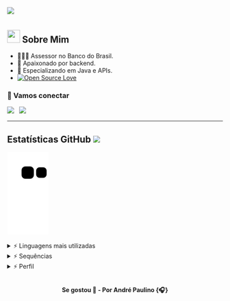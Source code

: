 <h1>
  <a href="https://git.io/typing-svg">
    <img src="https://readme-typing-svg.herokuapp.com?color=%61d9fa&size=32&width=1100&lines=Olá!+Me+chamo+André+Paulino.;Amo+aprender+e+criar+coisas+na+internet.;">
  </a>
</h1>

## <img src="https://media.giphy.com/media/hvRJCLFzcasrR4ia7z/giphy.gif" width="30px" height="30px"> Sobre Mim

* 👨🏽‍💻 Assessor no Banco do Brasil.
* 💓 Apaixonado por backend.
* 🌱 Especializando em Java e APIs.
* [![Open Source Love](https://badges.frapsoft.com/os/v2/open-source.svg?v=103)](https://github.com/ellerbrock/open-source-badges/)

### 🔗 Vamos conectar

<a href="mailto:andrepaulinobtw@gmail.com?subject=Olá%20André%20Paulino"><img src="https://img.shields.io/badge/gmail-%23D14836.svg?&style=for-the-badge&logo=gmail&logoColor=white" /></a>&nbsp;&nbsp;
<a href="https://www.linkedin.com/in/and-paulino/"><img src="https://img.shields.io/badge/linkedin-%230077B5.svg?&style=for-the-badge&logo=linkedin&logoColor=white" /></a>&nbsp;&nbsp;

<hr/>


## Estatísticas GitHub <img src = "https://i.pinimg.com/originals/65/c4/f4/65c4f452571be1261e9c623f7da488ac.gif" width="32">

![Snake animation](https://github.com/andrepaulino/andrepaulino/blob/output/github-contribution-grid-snake.svg)

<details>
 <summary>⚡ Linguagens mais utilizadas</summary>
 <a href="https://github.com/andrepaulino/andrepaulino">
 <img src="https://github-readme-stats.vercel.app/api/top-langs/?username=andrepaulino&langs_count=10&layout=compact&show_icons=true&title_color=61d9fa&text_color=61d9fa&icon_color=61d9fa&bg_color=20232a" alt="Paulino's language"/>
 </a>
</details>

<details>
 <summary>⚡ Sequências </summary>
 <br/>
 <a href="https://github.com/andrepaulino/andrepaulino">
  <img src="https://github-readme-streak-stats.herokuapp.com/?user=andrepaulino&theme=react" alt="Paulino's streak stats"/>
 </a>
</details>

<details>
 <summary>⚡ Perfil </summary>
 <br/>
 <a href="https://github.com/andrepaulino/andrepaulino">
  <img src="https://github-readme-stats.vercel.app/api?username=andrepaulino&show_icons=true&line_height=27&count_private=true&title_color=61d9fa&text_color=61d9fa&icon_color=61d9fa&bg_color=20232a" alt="André's GitHub Stats" />
 </a>
</details>

<br>

<p align="center"><b>
Se gostou 🌟 - Por André Paulino {🎧}
</b></p>
